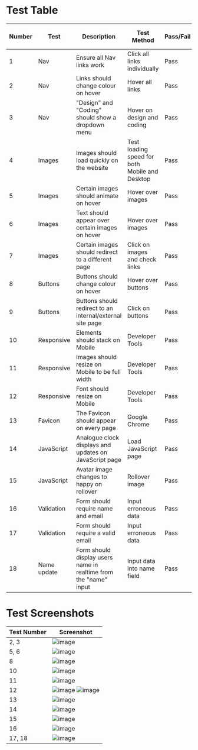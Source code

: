 # Test Table


|Number|Test | Description | Test Method | Pass/Fail | Further Action Required
|------|-----|-------------|-------------|-----------|-------------------------
|1|Nav | Ensure all Nav links work | Click all links individually | Pass | None
|2| Nav | Links should change colour on hover | Hover all links | Pass | None
|3| Nav | "Design" and "Coding" should show a dropdown menu | Hover on design and coding | Pass | None 
|4| Images | Images should load quickly on the website | Test loading speed for both Mobile and Desktop | Pass | None 
|5| Images | Certain images should animate on hover | Hover over images | Pass | None
|6| Images | Text should appear over certain images on hover | Hover over images | Pass | None
|7| Images | Certain images should redirect to a different page | Click on images and check links | Pass | None 
|8| Buttons | Buttons should change colour on hover | Hover over buttons | Pass | None
|9| Buttons | Buttons should redirect to an internal/external site page | Click on buttons | Pass | None
|10| Responsive | Elements should stack on Mobile | Developer Tools |Pass | None
|11| Responsive | Images should resize on Mobile to be full width| Developer Tools | Pass | None
|12| Responsive | Font should resize on Mobile | Developer Tools | Pass | None
|13| Favicon | The Favicon should appear on every page | Google Chrome | Pass | None
|14| JavaScript | Analogue clock displays and updates on JavaScript page | Load JavaScript page |Pass | None
|15| JavaScript | Avatar image changes to happy on rollover | Rollover image |Pass | None
|16| Validation | Form should require name and email | Input erroneous data | Pass | None
|17| Validation | Form should require a valid email | Input erroneous data | Pass |None
|18| Name update | Form should display users name in realtime from the "name" input | Input data into name field |Pass | None



# Test Screenshots

|Test Number|Screenshot
|-----------|----------
|2, 3| ![image](src/images/test_screenshots/navhover.png)
|5, 6| ![image](src/images/test_screenshots/imagehover.png)
|8| ![image](src/images/test_screenshots/buttonhover.png)
|10| ![image](src/images/test_screenshots/imagestack.png)
|11| ![image](src/images/test_screenshots/imagefullwidth.png)
|12| ![image](src/images/test_screenshots/fontdesktop.png) ![image](src/images/test_screenshots/fontmobile.png)
|13| ![image](src/images/test_screenshots/favicon.png)
|14| ![image](src/images/test_screenshots/clocktest.png)
|15| ![image](src/images/test_screenshots/avatartest.png)
|16| ![image](src/images/test_screenshots/requiredtest.png)
|17, 18| ![image](src/images/test_screenshots/validtest.png)
